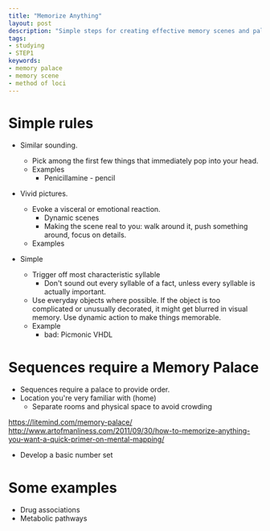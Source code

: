 ```yaml
---
title: "Memorize Anything"
layout: post
description: "Simple steps for creating effective memory scenes and palaces to memorize anything."
tags:
- studying
- STEP1
keywords:
- memory palace
- memory scene
- method of loci
---
```


# Simple rules

* Similar sounding.
  * Pick among the first few things that immediately pop into your head.
  * Examples
    * Penicillamine - pencil

* Vivid pictures.
  * Evoke a visceral or emotional reaction.
    * Dynamic scenes
    * Making the scene real to you: walk around it, push something around,
      focus on details.
  * Examples

* Simple
  * Trigger off most characteristic syllable
    * Don't sound out every syllable of a fact, unless every syllable is
      actually important.
  * Use everyday objects where possible.  If the object is too complicated or
    unusually decorated, it might get blurred in visual memory.  Use dynamic
    action to make things memorable.
  * Example
    * bad: Picmonic VHDL

# Sequences require a Memory Palace

* Sequences require a palace to provide order.
* Location you're very familiar with (home)
  * Separate rooms and physical space to avoid crowding

https://litemind.com/memory-palace/
http://www.artofmanliness.com/2011/09/30/how-to-memorize-anything-you-want-a-quick-primer-on-mental-mapping/

* Develop a basic number set



# Some examples

* Drug associations
* Metabolic pathways
